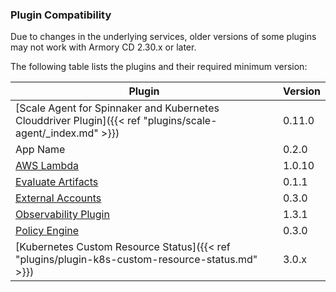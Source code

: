 ### Plugin Compatibility

Due to changes in the underlying services, older versions of some plugins may not work with Armory CD 2.30.x or later.

The following table lists the plugins and their required minimum version:

| Plugin                                                                                                     | Version |
|------------------------------------------------------------------------------------------------------------|---------|
| [Scale Agent for Spinnaker and Kubernetes Clouddriver Plugin]({{< ref "plugins/scale-agent/_index.md" >}}) | 0.11.0  |
| App Name                                                                                                   | 0.2.0   |
| [AWS Lambda](https://github.com/spinnaker-plugins/aws-lambda-deployment-plugin-spinnaker/releases)         | 1.0.10  |
| [Evaluate Artifacts](https://github.com/armory-plugins/evaluate-artifacts-releases/releases)               | 0.1.1   |
| [External Accounts](https://github.com/armory-plugins/external-accounts/releases)                          | 0.3.0   |
| [Observability Plugin](https://github.com/armory-plugins/armory-observability-plugin/releases)             | 1.3.1   |
| [Policy Engine](https://github.com/armory-plugins/policy-engine-releases/releases)                         | 0.3.0   |
| [Kubernetes Custom Resource Status]({{< ref "plugins/plugin-k8s-custom-resource-status.md" >}})            | 3.0.x   |
